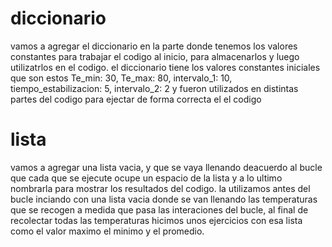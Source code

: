 # diccionario 
vamos a agregar el diccionario en la parte donde tenemos los valores constantes para trabajar el codigo al inicio, para almacenarlos y luego utilizatrlos en el codigo.
el diccionario tiene los valores constantes iniciales que son estos 
Te_min: 30,
Te_max: 80,
intervalo_1: 10,
tiempo_estabilizacion: 5,
intervalo_2: 2
y fueron utilizados en distintas partes del codigo para ejectar de forma correcta el el codigo 

# lista
vamos a agregar una lista vacia, y que se vaya llenando deacuerdo al bucle que cada que se ejecute ocupe un espacio de la lista y a lo ultimo nombrarla para mostrar los resultados del codigo.
la utilizamos antes del bucle inciando con una lista vacia donde se van llenando las temperaturas que se recogen a medida que pasa las interaciones del bucle, al final de recolectar todas las  temperaturas hicimos unos ejercicios con esa lista como el valor maximo el minimo y el promedio.
